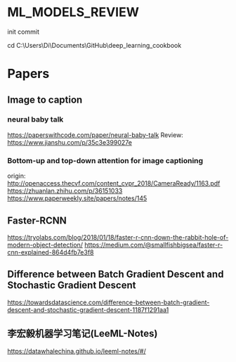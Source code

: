 # ML_MODELS_REVIEW
init commit

cd C:\Users\Di\Documents\GitHub\deep_learning_cookbook



# Papers

## Image to caption
### neural baby talk
https://paperswithcode.com/paper/neural-baby-talk
Review: https://www.jianshu.com/p/35c3e399027e


### Bottom-up and top-down attention for image captioning
origin: http://openaccess.thecvf.com/content_cvpr_2018/CameraReady/1163.pdf
https://zhuanlan.zhihu.com/p/36151033
https://www.paperweekly.site/papers/notes/145


## Faster-RCNN
https://tryolabs.com/blog/2018/01/18/faster-r-cnn-down-the-rabbit-hole-of-modern-object-detection/
https://medium.com/@smallfishbigsea/faster-r-cnn-explained-864d4fb7e3f8


## Difference between Batch Gradient Descent and Stochastic Gradient Descent
https://towardsdatascience.com/difference-between-batch-gradient-descent-and-stochastic-gradient-descent-1187f1291aa1

## 李宏毅机器学习笔记(LeeML-Notes)
https://datawhalechina.github.io/leeml-notes/#/
